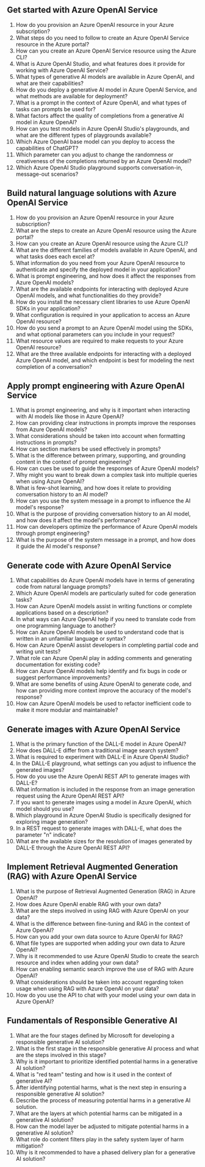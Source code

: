 ## Get started with Azure OpenAI Service
1. How do you provision an Azure OpenAI resource in your Azure subscription?
2. What steps do you need to follow to create an Azure OpenAI Service resource in the Azure portal?
3. How can you create an Azure OpenAI Service resource using the Azure CLI?
4. What is Azure OpenAI Studio, and what features does it provide for working with Azure OpenAI Service?
5. What types of generative AI models are available in Azure OpenAI, and what are their capabilities?
6. How do you deploy a generative AI model in Azure OpenAI Service, and what methods are available for deployment?
7. What is a prompt in the context of Azure OpenAI, and what types of tasks can prompts be used for?
8. What factors affect the quality of completions from a generative AI model in Azure OpenAI?
9. How can you test models in Azure OpenAI Studio's playgrounds, and what are the different types of playgrounds available?
10. Which Azure OpenAI base model can you deploy to access the capabilities of ChatGPT?
11. Which parameter can you adjust to change the randomness or creativeness of the completions returned by an Azure OpenAI model?
12. Which Azure OpenAI Studio playground supports conversation-in, message-out scenarios?

## Build natural language solutions with Azure OpenAI Service
1. How do you provision an Azure OpenAI resource in your Azure subscription?
2. What are the steps to create an Azure OpenAI resource using the Azure portal?
3. How can you create an Azure OpenAI resource using the Azure CLI?
4. What are the different families of models available in Azure OpenAI, and what tasks does each excel at?
5. What information do you need from your Azure OpenAI resource to authenticate and specify the deployed model in your application?
6. What is prompt engineering, and how does it affect the responses from Azure OpenAI models?
7. What are the available endpoints for interacting with deployed Azure OpenAI models, and what functionalities do they provide?
8. How do you install the necessary client libraries to use Azure OpenAI SDKs in your application?
9. What configuration is required in your application to access an Azure OpenAI resource?
10. How do you send a prompt to an Azure OpenAI model using the SDKs, and what optional parameters can you include in your request?
11. What resource values are required to make requests to your Azure OpenAI resource?
12. What are the three available endpoints for interacting with a deployed Azure OpenAI model, and which endpoint is best for modeling the next completion of a conversation?

## Apply prompt engineering with Azure OpenAI Service
1. What is prompt engineering, and why is it important when interacting with AI models like those in Azure OpenAI?
2. How can providing clear instructions in prompts improve the responses from Azure OpenAI models?
3. What considerations should be taken into account when formatting instructions in prompts?
4. How can section markers be used effectively in prompts?
5. What is the difference between primary, supporting, and grounding content in the context of prompt engineering?
6. How can cues be used to guide the responses of Azure OpenAI models?
7. Why might you want to break down a complex task into multiple queries when using Azure OpenAI?
8. What is few-shot learning, and how does it relate to providing conversation history to an AI model?
9. How can you use the system message in a prompt to influence the AI model's response?
10. What is the purpose of providing conversation history to an AI model, and how does it affect the model's performance?
11. How can developers optimize the performance of Azure OpenAI models through prompt engineering?
12. What is the purpose of the system message in a prompt, and how does it guide the AI model's response?

## Generate code with Azure OpenAI Service
1. What capabilities do Azure OpenAI models have in terms of generating code from natural language prompts?
2. Which Azure OpenAI models are particularly suited for code generation tasks?
3. How can Azure OpenAI models assist in writing functions or complete applications based on a description?
4. In what ways can Azure OpenAI help if you need to translate code from one programming language to another?
5. How can Azure OpenAI models be used to understand code that is written in an unfamiliar language or syntax?
6. How can Azure OpenAI assist developers in completing partial code and writing unit tests?
7. What role can Azure OpenAI play in adding comments and generating documentation for existing code?
8. How can Azure OpenAI models help identify and fix bugs in code or suggest performance improvements?
9. What are some benefits of using Azure OpenAI to generate code, and how can providing more context improve the accuracy of the model's response?
10. How can Azure OpenAI models be used to refactor inefficient code to make it more modular and maintainable?

## Generate images with Azure OpenAI Service
1. What is the primary function of the DALL-E model in Azure OpenAI?
2. How does DALL-E differ from a traditional image search system?
3. What is required to experiment with DALL-E in Azure OpenAI Studio?
4. In the DALL-E playground, what settings can you adjust to influence the generated images?
5. How do you use the Azure OpenAI REST API to generate images with DALL-E?
6. What information is included in the response from an image generation request using the Azure OpenAI REST API?
7. If you want to generate images using a model in Azure OpenAI, which model should you use?
8. Which playground in Azure OpenAI Studio is specifically designed for exploring image generation?
9. In a REST request to generate images with DALL-E, what does the parameter "n" indicate?
10. What are the available sizes for the resolution of images generated by DALL-E through the Azure OpenAI REST API?

## Implement Retrieval Augmented Generation (RAG) with Azure OpenAI Service
1. What is the purpose of Retrieval Augmented Generation (RAG) in Azure OpenAI?
2. How does Azure OpenAI enable RAG with your own data?
3. What are the steps involved in using RAG with Azure OpenAI on your data?
4. What is the difference between fine-tuning and RAG in the context of Azure OpenAI?
5. How can you add your own data source to Azure OpenAI for RAG?
6. What file types are supported when adding your own data to Azure OpenAI?
7. Why is it recommended to use Azure OpenAI Studio to create the search resource and index when adding your own data?
8. How can enabling semantic search improve the use of RAG with Azure OpenAI?
9. What considerations should be taken into account regarding token usage when using RAG with Azure OpenAI on your data?
10. How do you use the API to chat with your model using your own data in Azure OpenAI?

## Fundamentals of Responsible Generative AI
1. What are the four stages defined by Microsoft for developing a responsible generative AI solution?
2. What is the first stage in the responsible generative AI process and what are the steps involved in this stage?
3. Why is it important to prioritize identified potential harms in a generative AI solution?
4. What is "red team" testing and how is it used in the context of generative AI?
5. After identifying potential harms, what is the next step in ensuring a responsible generative AI solution?
6. Describe the process of measuring potential harms in a generative AI solution.
7. What are the layers at which potential harms can be mitigated in a generative AI solution?
8. How can the model layer be adjusted to mitigate potential harms in a generative AI solution?
9. What role do content filters play in the safety system layer of harm mitigation?
10. Why is it recommended to have a phased delivery plan for a generative AI solution?
